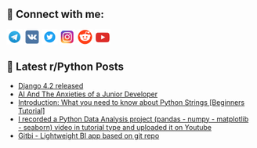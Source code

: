 ## 🔎 Connect with me:
[<img src="https://github.com/bullbesh/bullbesh/blob/main/images/Telegram.png" width="32" height="32" />](https://t.me/bullbesh)
[<img src="https://github.com/bullbesh/bullbesh/blob/main/images/VK.png" width="32" height="32" />](https://vk.com/bullbesh)
[<img src="https://github.com/bullbesh/bullbesh/blob/main/images/Twitter.png" width="32" height="32" />](https://twitter.com/bullbesh1)
[<img src="https://github.com/bullbesh/bullbesh/blob/main/images/Instagram.png" width="32" height="32" />](https://www.instagram.com/bullbesh)
[<img src="https://github.com/bullbesh/bullbesh/blob/main/images/Reddit.png" width="32" height="32" />](https://www.reddit.com/user/bullbesh)
[<img src="https://github.com/bullbesh/bullbesh/blob/main/images/YouTube.png" width="32" height="32" />](https://www.youtube.com/channel/UCtfjRs6uzgq5mfm8S06WTcg)

## 📕 Latest r/Python Posts
<!-- BLOG-POST-LIST:START -->
- [Django 4.2 released](https://www.reddit.com/r/Python/comments/12kkmpx/django_42_released/)
- [AI And The Anxieties of a Junior Developer](https://www.reddit.com/r/Python/comments/12kjqir/ai_and_the_anxieties_of_a_junior_developer/)
- [Introduction: What you need to know about Python Strings [Beginners Tutorial]](https://www.reddit.com/r/Python/comments/12ki1jf/introduction_what_you_need_to_know_about_python/)
- [I recorded a Python Data Analysis project &lpar;pandas - numpy - matplotlib - seaborn&rpar; video in tutorial type and uploaded it on Youtube](https://www.reddit.com/r/Python/comments/12kg5mm/i_recorded_a_python_data_analysis_project_pandas/)
- [Gitbi - Lightweight BI app based on git repo](https://www.reddit.com/r/Python/comments/12kf0g3/gitbi_lightweight_bi_app_based_on_git_repo/)
<!-- BLOG-POST-LIST:END -->
